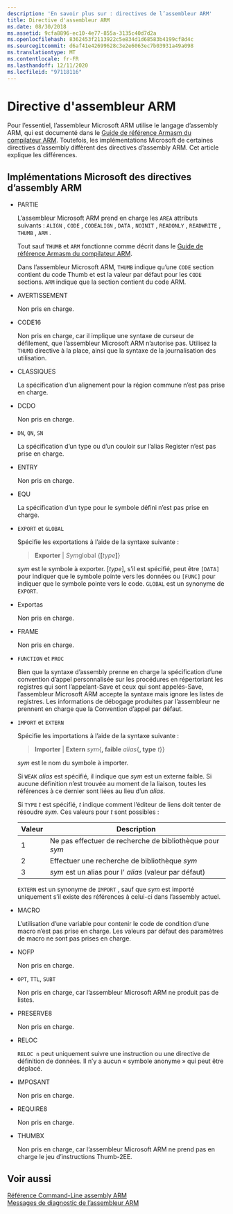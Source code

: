 ```yaml
---
description: 'En savoir plus sur : directives de l’assembleur ARM'
title: Directive d'assembleur ARM
ms.date: 08/30/2018
ms.assetid: 9cfa8896-ec10-4e77-855a-3135c40d7d2a
ms.openlocfilehash: 8362453f2113922c5e834d1d68583b4199cf8d4c
ms.sourcegitcommit: d6af41e42699628c3e2e6063ec7b03931a49a098
ms.translationtype: MT
ms.contentlocale: fr-FR
ms.lasthandoff: 12/11/2020
ms.locfileid: "97118116"
---
```

# <a name="arm-assembler-directives"></a>Directive d'assembleur ARM

Pour l’essentiel, l’assembleur Microsoft ARM utilise le langage d’assembly ARM, qui est documenté dans le [Guide de référence Armasm du compilateur ARM](http://infocenter.arm.com/help/topic/com.arm.doc.dui0802b/index.html). Toutefois, les implémentations Microsoft de certaines directives d’assembly diffèrent des directives d’assembly ARM. Cet article explique les différences.

## <a name="microsoft-implementations-of-arm-assembly-directives"></a>Implémentations Microsoft des directives d’assembly ARM

- PARTIE

   L’assembleur Microsoft ARM prend en charge les `AREA` attributs suivants : `ALIGN` , `CODE` , `CODEALIGN` , `DATA` , `NOINIT` , `READONLY` , `READWRITE` , `THUMB` , `ARM` .

   Tout sauf `THUMB` et `ARM` fonctionne comme décrit dans le [Guide de référence Armasm du compilateur ARM](http://infocenter.arm.com/help/topic/com.arm.doc.dui0802b/index.html).

   Dans l’assembleur Microsoft ARM, `THUMB` indique qu’une `CODE` section contient du code Thumb et est la valeur par défaut pour les `CODE` sections.  `ARM` indique que la section contient du code ARM.

- AVERTISSEMENT

   Non pris en charge.

- CODE16

   Non pris en charge, car il implique une syntaxe de curseur de défilement, que l’assembleur Microsoft ARM n’autorise pas.  Utilisez la `THUMB` directive à la place, ainsi que la syntaxe de la journalisation des utilisation.

- CLASSIQUES

   La spécification d’un alignement pour la région commune n’est pas prise en charge.

- DCDO

   Non pris en charge.

- `DN`, `QN`, `SN`

   La spécification d’un type ou d’un couloir sur l’alias Register n’est pas prise en charge.

- ENTRY

   Non pris en charge.

- EQU

   La spécification d’un type pour le symbole défini n’est pas prise en charge.

- `EXPORT` et `GLOBAL`

   Spécifie les exportations à l’aide de la syntaxe suivante :

   > **Exporter** |  <em>Sym</em>global {**[**<em>type</em>**]**}

   *sym* est le symbole à exporter.  [*type*], s’il est spécifié, peut être `[DATA]` pour indiquer que le symbole pointe vers les données ou `[FUNC]` pour indiquer que le symbole pointe vers le code. `GLOBAL` est un synonyme de `EXPORT`.

- Exportas

   Non pris en charge.

- FRAME

   Non pris en charge.

- `FUNCTION` et `PROC`

   Bien que la syntaxe d’assembly prenne en charge la spécification d’une convention d’appel personnalisée sur les procédures en répertoriant les registres qui sont l’appelant-Save et ceux qui sont appelés-Save, l’assembleur Microsoft ARM accepte la syntaxe mais ignore les listes de registres.  Les informations de débogage produites par l’assembleur ne prennent en charge que la Convention d’appel par défaut.

- `IMPORT` et `EXTERN`

   Spécifie les importations à l’aide de la syntaxe suivante :

   > **Importer** | **Extern** *sym*{**, faible** *alias*{**, type** *t*}}

   *sym* est le nom du symbole à importer.

   Si `WEAK` *alias* est spécifié, il indique que *sym* est un externe faible. Si aucune définition n’est trouvée au moment de la liaison, toutes les références à ce dernier sont liées au lieu d’un *alias*.

   Si `TYPE` *t* est spécifié, *t* indique comment l’éditeur de liens doit tenter de résoudre *sym*.  Ces valeurs pour *t* sont possibles :

   |Valeur|Description|
   |-|-|
   |1|Ne pas effectuer de recherche de bibliothèque pour *sym*|
   |2|Effectuer une recherche de bibliothèque *sym*|
   |3|*sym* est un alias pour l' *alias* (valeur par défaut)|

   `EXTERN` est un synonyme de `IMPORT` , sauf que *sym* est importé uniquement s’il existe des références à celui-ci dans l’assembly actuel.

- MACRO

   L’utilisation d’une variable pour contenir le code de condition d’une macro n’est pas prise en charge. Les valeurs par défaut des paramètres de macro ne sont pas prises en charge.

- NOFP

   Non pris en charge.

- `OPT`, `TTL`, `SUBT`

   Non pris en charge, car l’assembleur Microsoft ARM ne produit pas de listes.

- PRESERVE8

   Non pris en charge.

- RELOC

   `RELOC n` peut uniquement suivre une instruction ou une directive de définition de données. Il n’y a aucun « symbole anonyme » qui peut être déplacé.

- IMPOSANT

   Non pris en charge.

- REQUIRE8

   Non pris en charge.

- THUMBX

   Non pris en charge, car l’assembleur Microsoft ARM ne prend pas en charge le jeu d’instructions Thumb-2EE.

## <a name="see-also"></a>Voir aussi

[Référence Command-Line assembly ARM](../../assembler/arm/arm-assembler-command-line-reference.md)<br/>
[Messages de diagnostic de l’assembleur ARM](../../assembler/arm/arm-assembler-diagnostic-messages.md)<br/>
